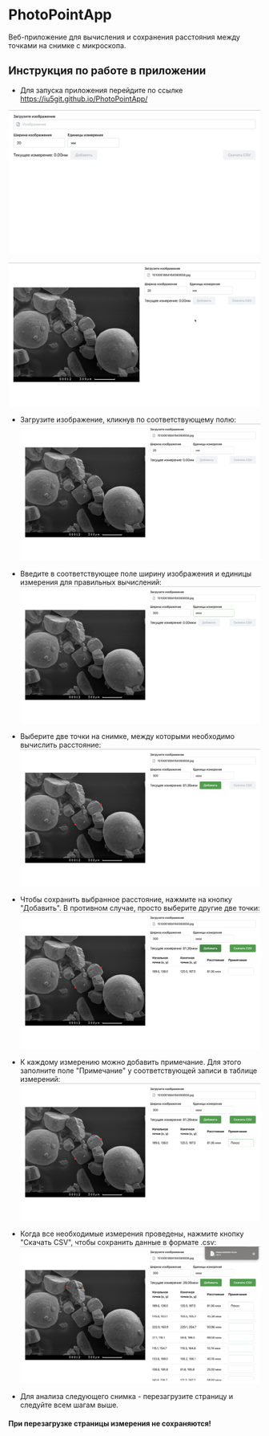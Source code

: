 # PhotoPointApp
Веб-приложение для вычисления и сохранения расстояния между точками на снимке с микроскопа.




## Инструкция по работе в приложении

- Для запуска приложения перейдите по ссылке https://iu5git.github.io/PhotoPointApp/

![Image alt](https://github.com/iu5git/PhotoPointApp/raw/main/photopointapp/screenshots/start.png)

![Image alt](PhotoPointApp/screenshots/NIR.gif)

- Загрузите изображение, кликнув по соответствующему полю:
![Image alt](PhotoPointApp/screenshots/1.png)

- Введите в соответствующее поле ширину изображения и единицы измерения для правильных вычислений:
![Image alt](PhotoPointApp/screenshots/2.png)

- Выберите две точки на снимке, между которыми необходимо вычислить расстояние:
![Image alt](PhotoPointApp/screenshots/3.png)

- Чтобы сохранить выбранное расстояние, нажмите на кнопку "Добавить". В противном случае, просто выберите другие две точки:
![Image alt](PhotoPointApp/screenshots/4.png)

- К каждому измерению можно добавить примечание. Для этого заполните поле "Примечание" у соответствующей записи в таблице измерений:
![Image alt](PhotoPointApp/screenshots/5.png)

- Когда все необходимые измерения проведены, нажмите кнопку "Скачать CSV", чтобы сохранить данные в формате .csv:
![Image alt](PhotoPointApp/screenshots/6.png)

- Для анализа следующего снимка - перезагрузите страницу и следуйте всем шагам выше. 


#### При перезагрузке страницы измерения не сохраняются!